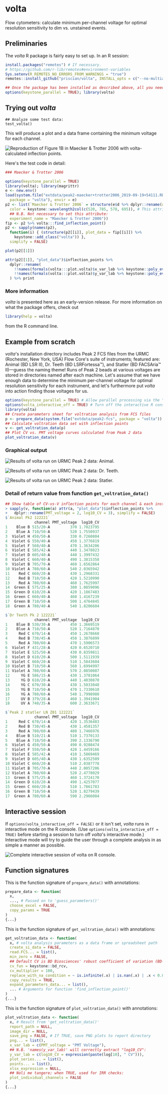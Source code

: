 # volta
Flow cytometers: calculate minimum per-channel voltage for optimal resolution sensitivity to dim vs. unstained events.

## Preliminaries
The *volta* R package is fairly easy to set up. In an R session:
```r
install.packages("remotes") # If necessary.
# https://github.com/r-lib/remotes#environment-variables
Sys.setenv(R_REMOTES_NO_ERRORS_FROM_WARNINGS = "true")
remotes::install_github("priscian/volta", INSTALL_opts = c("--no-multiarch"))

## Once the package has been installed as described above, all you need to use it is:
options(keystone_parallel = TRUE); library(volta)
```

## Trying out *volta*
```
## Analyze some test data:
test_volta()
```

This will produce a plot and a data frame containing the minimum voltage for each channel.

![Reproduction of Figure 1B in Maecker & Trotter 2006 with volta-calculated inflection points.](<inst/images/001 - Maecker & Trotter 2006.png>)

Here's the test code in detail:
```r
### Maecker & Trotter 2006

options(keystone_parallel = TRUE)
library(volta); library(magrittr)
e <- new.env()
load(system.file("extdata/peak2-maecker+trotter2006_2019-09-19+54111.RData",
  package = "volta"), envir = e)
p2 <- list(`Maecker & Trotter 2006` = structure(e$d %>% dplyr::rename(quantity = 1),
  color = keystone::wavelength2col(c(520, 785, 578, 695)), # This attribute is necessary!
  ## N.B. Not necessary to set this attribute:
  experiment_name = "Maecker & Trotter 2006"))
fip <- p2 %>% volta:::find_inflection_point()
p2 <- sapply(names(p2),
  function(i) { (structure(p2[[i]], plot_data = fip[[i]]) %>%
    keystone::add_class("volta")) },
  simplify = FALSE)

plot(p2[[1]])

attr(p2[[1]], "plot_data")$inflection_points %>%
  dplyr::rename(
    !!names(formals(volta:::plot.volta)$x_var_lab %>% keystone::poly_eval()) := "inflection",
    !!names(formals(volta:::plot.volta)$y_var_lab %>% keystone::poly_eval()) := "y"
  ) %>% print
```

### More information
*volta* is presented here as an early-version release. For more information on what the package offers, check out
```r
library(help = volta)
```
from the R command line.

## Example from scratch

*volta*'s installation directory includes Peak 2 FCS files from the URMC (Rochester, New York, USA) Flow Core's suite of instruments; featured are: Animal (BD LSR II), Dr. Teeth (BD LSRFortessa™), and Statler (BD FACSAria™ II)—guess the naming theme! Runs of Peak 2 beads at various voltages are stored in directories named after each machine. Let's assume that we have enough data to determine the minimum per-channel voltage for optimal resolution sensitivity for each instrument, and let's furthermore put *volta* into action finding those voltages for us.

```r
options(keystone_parallel = TRUE) # Allow parallel processing via the "future" package
options(volta_interactive_off = TRUE) # Turn off the interactive R console "wizard"
library(volta)
## Create parameters sheet for voltration analysis from FCS files
p <- prepare_data(system.file("extdata/peak2-fcs", package = "volta"))
## Calculate voltration data set with inflection points
v <- get_voltration_data(p)
## Plot CV vs. PMT voltage curves calculated from Peak 2 data
plot_voltration_data(v)
```

### Graphical output
<!--<br/>-->
[//]: <br/>

![Results of volta run on URMC Peak 2 data: Animal.](<inst/images/002 - Animal.png>)

![Results of volta run on URMC Peak 2 data: Dr. Teeth.](<inst/images/003 - Dr Teeth.png>)

![Results of volta run on URMC Peak 2 data: Statler.](<inst/images/004 - Statler.png>)

### Detail of return value from function `get_voltration_data()`
<!--<br/>-->
[//]: <br/>

```r
## Show table of CV-vs-V inflection points for each channel & each instrument
> sapply(v, function(a) attr(a, "plot_data")$inflection_points %>%
+   dplyr::rename(PMT_voltage = 2, log10_CV = 3), simplify = FALSE)
$`Animal Pk2 122221`
             channel PMT_voltage  log10_CV
1    Blue B 515/20-A         370 1.7023795
2    Blue A 710/50-A         520 1.7550937
3  Violet H 450/50-A         330 0.7260804
4  Violet G 550/40-A         450 1.3776819
5  Violet F 560/40-A         470 1.3634206
6  Violet E 585/42-A         440 1.3478023
7  Violet D 605/40-A         440 1.3997432
8  Violet C 660/40-A         490 1.3815358
9  Violet B 705/70-A         460 1.6562864
10 Violet A 780/60-A         540 2.0365942
11    Red C 660/20-A         430 1.2968331
12    Red B 710/50-A         420 1.5210990
13    Red A 780/60-A         460 1.7625997
14  Green E 575/25-A         380 1.0859096
15  Green D 610/20-A         420 1.1867483
16  Green C 660/40-A         460 1.4167239
17  Green B 710/50-A         500 1.4764845
18  Green A 780/40-A         540 1.8206604

$`Dr Teeth Pk 2 122221`
             channel PMT_voltage  log10_CV
1    Blue B 530/30-A         450 1.3669519
2    Blue A 710/50-A         520 1.7164870
3     Red C 670/14-A         450 1.2678660
4     Red B 730/45-A         450 1.3876899
5     Red A 780/60-A         470 1.5906573
6  Violet F 431/28-A         420 0.6520710
7  Violet E 525/50-A         430 0.8359811
8  Violet D 610/20-A         500 1.5111939
9  Violet C 660/20-A         510 1.5843604
10 Violet B 710/50-A         560 1.6994997
11 Violet A 780/60-A         570 2.0850087
12     YG E 586/15-A         430 1.3781064
13     YG D 610/20-A         440 1.4030870
14     YG C 670/30-A         430 1.5033048
15     YG B 710/50-A         470 1.7330610
16     YG A 780/60-A         540 1.7998980
17     UV B 379/28-A         460 1.3941904
18     UV A 740/35-A         600 2.3633671

$`Peak 2 statler LN Z01 122221`
             channel PMT_voltage  log10_CV
1     Red C 670/14-A         420 1.3536483
2     Red B 730/45-A         430 1.4581357
3     Red A 780/60-A         480 1.7466976
4    Blue B 510/21-A         510 1.7370133
5    Blue A 710/50-A         390 2.1336790
6  Violet G 450/50-A         490 0.9208474
7  Violet F 550/50-A         420 1.4459166
8  Violet E 585/42-A         410 1.5869469
9  Violet D 605/40-A         430 1.6352509
10 Violet C 660/20-A         510 2.0387778
11 Violet B 705/70-A         440 2.0057206
12 Violet A 780/60-A         520 2.4778029
13  Green E 575/25-A         460 1.3724170
14  Green D 610/20-A         490 1.4257077
15  Green C 660/20-A         510 1.7861783
16  Green B 710/50-A         520 1.8279439
17  Green A 780/60-A         590 2.2966084
```

## Interactive session
<!--<br/>-->
[//]: <br/>

If `options(volta_interactive_off = FALSE)` or it isn't set, *volta* runs in interactive mode on the R console. (Use `options(volta_interactive_off = TRUE)` before starting a session to turn off *volta*'s interactive mode.) Interactive mode will try to guide the user through a complete analysis in as simple a manner as possible.

![Complete interactive session of volta on R console.](<inst/images/volta-1.0.0-interactive-session-cropped.png>)

## Function signatures
<!--<br/>-->
[//]: <br/>

This is the function signature of `prepare_data()` with annotations:

```r
prepare_data <- function(
  x,
  ..., # Passed on to 'guess_parameters()'
  choose_excel = FALSE,
  copy_params = TRUE
)
{...}
```

This is the function signature of `get_voltration_data()` with annotations:

```r
get_voltration_data <- function(
  x, # volta analysis parameters as a data frame or spreadsheet path
  create_si_data = FALSE,
  read.FCS... = list(),
  min_zero = FALSE,
  ## Default CV is BD Biosciences' robust coefficient of variation (BD-rCV):
  cv_fun = keystone::bd_rcv,
  cv_multiplier = 100,
  replace_with_na_condition = ~ is.infinite(.x) | is.nan(.x) | .x < 0.0,
  copy_results = TRUE,
  expand_parameters_data... = list(),
  ... # Arguments for function 'find_inflection_point()'
)
{...}
```

This is the function signature of `plot_voltration_data()` with annotations:

```r
plot_voltration_data <- function(
  x, # Result from 'get_voltration_data()'
  report_path = NULL,
  image_dir = NULL,
  save_png = FALSE, # If TRUE, save PNG plots to report directory
  png... = list(),
  x_var_lab = c(PMT_voltage = "PMT Voltage"),
  ## N.B. 'names(y_var_lab)' will correctly extract "log10_CV":
  y_var_lab = c(log10_CV = expression(paste(log[10], " CV"))),
  plot_series... = list(),
  points... = list(),
  xlsx_expression = NULL,
  ## Noli me tangere; when TRUE, used for IRR checks:
  plot_individual_channels = FALSE
)
{...}
```
